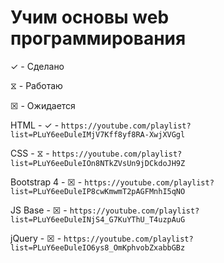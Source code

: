 # Учим основы web программирования
✓ - Сделано

⧖ - Работаю

☒ - Ожидается

HTML - ✓ - ```https://youtube.com/playlist?list=PLuY6eeDuleIMjV7Kff8yf8RA-XwjXVGgl```

CSS - ⧖ - ```https://youtube.com/playlist?list=PLuY6eeDuleIOn8NTkZVsUn9jDCkdoJH9Z```

Bootstrap 4 - ☒ - ```https://youtube.com/playlist?list=PLuY6eeDuleIP8cwKmwmT2pAGFMnhI5qNO```

JS Base - ☒ - ```https://youtube.com/playlist?list=PLuY6eeDuleINjS4_G7KuYThU_T4uzpAuG```

jQuery - ☒ - ```https://youtube.com/playlist?list=PLuY6eeDuleIO6ys8_OmKphvobZxabbGBz```

